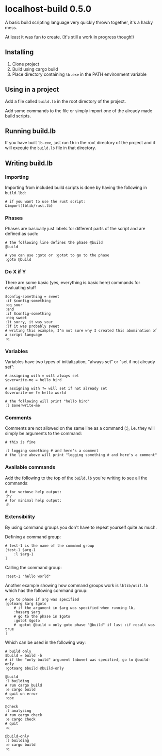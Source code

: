# localhost-build 0.5.0
A basic build scripting language very quickly thrown together, it's a hacky mess.

At least it was fun to create. (It's still a work in progress though!)

## Installing
1. Clone project
2. Build using cargo build
3. Place directory containing `lb.exe` in the PATH environment variable

## Using in a project
Add a file called `build.lb` in the root directory of the project.

Add some commands to the file or simply import one of the already made build scripts.

## Running build.lb
If you have built `lb.exe`, just run `lb` in the root directory of the project and it will execute the `build.lb` file in that directory.

## Writing build.lb
### Importing
Importing from included build scripts is done by having the following in `build.lbd`:
```
# if you want to use the rust script:
&import(lblib/rust.lb)
```

### Phases

Phases are basically just labels for different parts of the script and are defined as such:
```
# the following line defines the phase @build
@build

# you can use :goto or :gotot to go to the phase
:goto @build
```

### Do X if Y
There are some basic (yes, everything is basic here) commands for evaluating stuff
```
$config-something = sweet
:if $config-something
:eq sour
:and
:if $config-something
:neq sweet
:lt sorry, it was sour
:lf it was probably sweet
# writing this example, I'm not sure why I created this abomination of a script language
:q
```

### Variables
Variables have two types of initialization, "always set" or "set if not already set":
```
# assigning with = will always set
$overwrite-me = hello bird

# assigning with ?= will set if not already set
$overwrite-me ?= hello world

# the following will print "hello bird"
:l $overwrite-me
```

### Comments
Comments are not allowed on the same line as a command (:), i.e. they will simply be arguments to the command:

```
# this is fine

:l logging something # and here's a comment
# the line above will print "logging something # and here's a comment"
```

### Available commands
Add the following to the top of the `build.lb` you're writing to see all the commands:
```
# for verbose help output:
:hv
# for minimal help output:
:h
```

### Extensibility
By using command groups you don't have to repeat yourself quite as much.

Defining a command group:
```
# test-1 is the name of the command group
[test-1 $arg-1
    :l $arg-1
]
```

Calling the command group:
```
!test-1 "hello world"
```

Another example showing how command groups work is `lblib/util.lb` which has the following command group:
```
# go to phase if arg was specified
[gotoarg $arg $goto
    # if the argument in $arg was specified when running lb,
    :hasarg $arg
    # go to the phase in $goto
    :gotot $goto
    # :gotot @build = only goto phase "@build" if last :if result was true
]
```
Which can be used in the following way:

```
# build only
$build = build -b
# if the "only build" argument (above) was specified, go to @build-only
!gotoarg $build @build-only

@build
:l building
# run cargo build
:e cargo build
# quit on error
:qoe

@check
:l analyzing
# run cargo check
:e cargo check
# quit
:q

@build-only
:l building
:e cargo build
:q
```